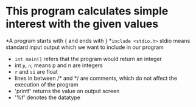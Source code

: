 # This program calculates simple interest with the given values

*A program starts with { and ends with }
*`include <stdio.h>` stdio means standard input output which we want to include in our program
* `int main()` refers that the program would return an integer
* int `p`, `n`; means p and n are integers 
* `r` and `si` are float 
* lines in between /* and */ are comments, which do not affect the execution of the program
* 'printf' returns the value on output screen 
* '%f' denotes the datatype   
